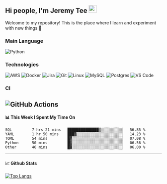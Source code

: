 ## Hi people, I'm Jeremy Tee <img src="https://media.giphy.com/media/hvRJCLFzcasrR4ia7z/giphy.gif" width="25px">

Welcome to my repository! This is the place where I learn and experiment with new things :rofl:

### Main Language
![Python](https://img.shields.io/badge/-Python-fff?&logo=python)

### Technologies

![AWS](https://img.shields.io/badge/-AWS-fff?&logo=Amazon-AWS&logoColor=232F3E)
![Docker](https://img.shields.io/badge/-Docker-fff?&logo=Docker)
![Jira](https://img.shields.io/badge/-Jira-fff?&logo=jira-software&logoColor=0052CC)
![Git](http://img.shields.io/badge/-Git-eee?style=flat-square&logo=git&logoColor=F05032)
![Linux](https://img.shields.io/badge/-Linux-fff?&logo=linux&logoColor=000)
![MySQL](https://img.shields.io/badge/mysql-fff.svg?logo=mysql&logoColor=000")
![Postgres](https://img.shields.io/badge/postgres-fff.svg?logo=postgresql&logoColor=white")
![VS Code](http://img.shields.io/badge/-VS%20Code-eee?style=flat-square&logo=visual-studio-code&logoColor=007ACC)

### CI
![GitHub Actions](https://img.shields.io/badge/githubactions-fff.svg?logo=githubactions&logoColor=white")
---

#### 📊 **This Week I Spent My Time On**
<!--START_SECTION:waka-->

```text
SQL         7 hrs 21 mins   ██████████████▒░░░░░░░░░░   56.85 %
YAML        1 hr 50 mins    ███▓░░░░░░░░░░░░░░░░░░░░░   14.23 %
TOML        54 mins         █▓░░░░░░░░░░░░░░░░░░░░░░░   07.08 %
Python      50 mins         █▓░░░░░░░░░░░░░░░░░░░░░░░   06.56 %
Other       46 mins         █▓░░░░░░░░░░░░░░░░░░░░░░░   06.00 %
```

<!--END_SECTION:waka-->


---

#### 📈 **Github Stats**
[![Top Langs](https://github-readme-stats.vercel.app/api?username=jeremytee97&show_icons=true&count_private=true&hide_title=true&include_all_commits=true)](https://github.com/jeremytee97)
